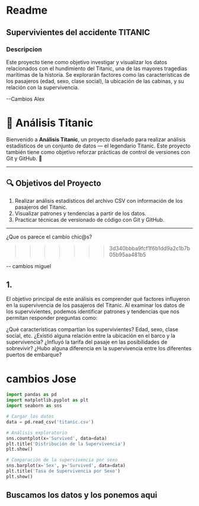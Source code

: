  # Readme

 ## Supervivientes del accidente TITANIC

### Descripcion 
 Este proyecto tiene como objetivo investigar y visualizar los datos relacionados con el hundimiento del Titanic, una de las mayores tragedias marítimas de la historia. Se explorarán factores como las características de los pasajeros (edad, sexo, clase social), la ubicación de las cabinas, y su relación con la supervivencia.

--Cambios Alex

# 🌌 Análisis Titanic

Bienvenido a **Análisis Titanic**, un proyecto diseñado para realizar análisis estadísticos de un conjunto de datos — el legendario Titanic. Este proyecto también tiene como objetivo reforzar prácticas de control de versiones con Git y GitHub. 🚀

---

## 🔍 Objetivos del Proyecto

1. Realizar análisis estadísticos del archivo CSV con información de los pasajeros del Titanic.
2. Visualizar patrones y tendencias a partir de los datos.
3. Practicar técnicas de versionado de código con Git y GitHub.

---

¿Que os parece el cambio chic@s?
>>>>>>> 3d340bbba9fcf1f6b1dd9a2c1b7b05b95aa481b5


-- cambios miguel 
## 1.

El objetivo principal de este análisis es comprender qué factores influyeron en la supervivencia de los pasajeros del Titanic. Al examinar los datos de los supervivientes, podemos identificar patrones y tendencias que nos permitan responder preguntas como:

¿Qué características compartían los supervivientes? Edad, sexo, clase social, etc.
¿Existió alguna relación entre la ubicación en el barco y la supervivencia?
¿Influyó la tarifa del pasaje en las posibilidades de sobrevivir?
¿Hubo alguna diferencia en la supervivencia entre los diferentes puertos de embarque?

# cambios Jose  




```python
import pandas as pd
import matplotlib.pyplot as plt
import seaborn as sns

# Cargar los datos
data = pd.read_csv('titanic.csv')

# Análisis exploratorio
sns.countplot(x='Survived', data=data)
plt.title('Distribución de la Supervivencia')
plt.show()

# Comparación de la supervivencia por sexo
sns.barplot(x='Sex', y='Survived', data=data)
plt.title('Tasa de Supervivencia por Sexo')
plt.show()
````
## Buscamos los datos y los ponemos aqui